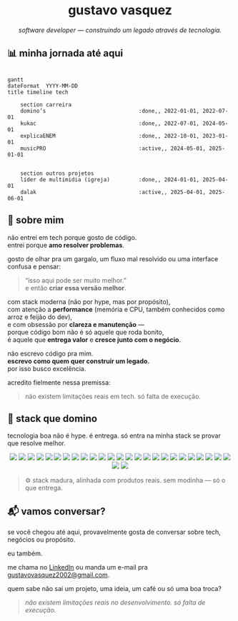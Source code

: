 <h1 align="center">gustavo vasquez</h1>
<p align="center"><i>software developer — construindo um legado através de tecnologia.</i></p>

## 📊 minha jornada até aqui

```mermaid

gantt
dateFormat  YYYY-MM-DD
title timeline tech

    section carreira
    domino’s                             :done,, 2022-01-01, 2022-07-01
    kukac                                :done,, 2022-07-01, 2024-05-01
    explicaENEM                          :done,, 2022-10-01, 2023-01-01
    musicPRO                             :active,, 2024-05-01, 2025-01-01


    section outros projetos
    líder de multimidia (igreja)         :done,, 2024-01-01, 2025-04-01
    dalak                                :active,, 2025-04-01, 2025-06-01
```

## 👋 sobre mim

não entrei em tech porque gosto de código.  
entrei porque **amo resolver problemas**.

gosto de olhar pra um gargalo, um fluxo mal resolvido ou uma interface confusa e pensar:  
> “isso aqui pode ser muito melhor.”  
e então **criar essa versão melhor**.

com stack moderna (não por hype, mas por propósito),  
com atenção a **performance** (memória e CPU, também conhecidos como arroz e feijão do dev),  
e com obsessão por **clareza e manutenção** —  
porque código bom não é só aquele que roda bonito,  
é aquele que **entrega valor** e **cresce junto com o negócio**.

não escrevo código pra mim.  
**escrevo como quem quer construir um legado.**  
por isso busco excelência.

acredito fielmente nessa premissa:  
> não existem limitações reais em tech. só falta de execução.

## 🧠 stack que domino
tecnologia boa não é hype. é entrega. só entra na minha stack se provar que resolve melhor.

<div align="center"> <!-- backend / infra --> <img src="https://img.shields.io/badge/Node.js-339933?style=for-the-badge&logo=nodedotjs&logoColor=white"/> <img src="https://img.shields.io/badge/NestJS-E0234E?style=for-the-badge&logo=nestjs&logoColor=white"/> <img src="https://img.shields.io/badge/Fastify-000000?style=for-the-badge&logo=fastify&logoColor=white"/> <img src="https://img.shields.io/badge/Prisma-2D3748?style=for-the-badge&logo=prisma&logoColor=white"/> <img src="https://img.shields.io/badge/Redis-DC382D?style=for-the-badge&logo=redis&logoColor=white"/> <img src="https://img.shields.io/badge/RabbitMQ-FF6600?style=for-the-badge&logo=rabbitmq&logoColor=white"/> <img src="https://img.shields.io/badge/GraphQL-E10098?style=for-the-badge&logo=graphql&logoColor=white"/> <img src="https://img.shields.io/badge/WebSocket-8257e5?style=for-the-badge&logo=socketdotio"/> <!-- frontend --> <img src="https://img.shields.io/badge/React-61DAFB?style=for-the-badge&logo=react&logoColor=black"/> <img src="https://img.shields.io/badge/React_Native-20232A?style=for-the-badge&logo=react&logoColor=61DAFB"/> <img src="https://img.shields.io/badge/Next.js-000000?style=for-the-badge&logo=nextdotjs&logoColor=white"/> <img src="https://img.shields.io/badge/TailwindCSS-38B2AC?style=for-the-badge&logo=tailwindcss&logoColor=white"/><!-- banco --> <img src="https://img.shields.io/badge/PostgreSQL-4169E1?style=for-the-badge&logo=postgresql&logoColor=white"/> <img src="https://img.shields.io/badge/MongoDB-47A248?style=for-the-badge&logo=mongodb&logoColor=white"/> <img src="https://img.shields.io/badge/SQLite-003B57?style=for-the-badge&logo=sqlite&logoColor=white"/> <!-- devtools e arquitetura --> <img src="https://img.shields.io/badge/TypeScript-3178C6?style=for-the-badge&logo=typescript&logoColor=white"/> <img src="https://img.shields.io/badge/Rust-000000?style=for-the-badge&logo=rust&logoColor=white"/> <img src="https://img.shields.io/badge/Docker-2496ED?style=for-the-badge&logo=docker&logoColor=white"/> <img src="https://img.shields.io/badge/Kubernetes-326CE5?style=for-the-badge&logo=kubernetes&logoColor=white"/> <img src="https://img.shields.io/badge/Traefik-24A1C1?style=for-the-badge&logo=traefikproxy&logoColor=white"/> <img src="https://img.shields.io/badge/AWS-232F3E?style=for-the-badge&logo=linux&logoColor=white"/> <img src="https://img.shields.io/badge/Electron-47848F?style=for-the-badge&logo=electron&logoColor=white"/> <img src="https://img.shields.io/badge/OpenAI-412991?style=for-the-badge&logo=openai&logoColor=white"/> <!-- qualidade --> <img src="https://img.shields.io/badge/Jest-C21325?style=for-the-badge&logo=jest&logoColor=white"/> <img src="https://img.shields.io/badge/biome-F7B93E?style=for-the-badge&logo=biome"/> <img src="https://img.shields.io/badge/ESLint-4B32C3?style=for-the-badge&logo=eslint&logoColor=white"/> <img src="https://img.shields.io/badge/Prettier-F7B93E?style=for-the-badge&logo=prettier&logoColor=black"/> </div>

> ⚙️ stack madura, alinhada com produtos reais. sem modinha — só o que entrega.


## 📬 vamos conversar?

se você chegou até aqui, provavelmente gosta de conversar sobre tech, negócios ou propósito.

eu também.

me chama no [LinkedIn](https://www.linkedin.com/in/devgustavovasquez/) ou manda um e-mail pra gustavovasquez2002@gmail.com.

quem sabe não sai um projeto, uma ideia, um café ou só uma boa troca?

> *não existem limitações reais no desenvolvimento. só falta de execução.*





